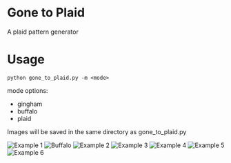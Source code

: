 # Gone to Plaid
A plaid pattern generator
# Usage
`python gone_to_plaid.py -m <mode>`

mode options: 
- gingham
- buffalo
- plaid

Images will be saved in the same directory as gone_to_plaid.py

![Example 1](28653a9c-a6ab-4fcb-8ccd-a19f2510c9f8.jpg)
![Buffalo](f274ddeb-f34e-49ac-8bc8-d371a4863219.png)
![Example 2](4dba1637-259b-4ca2-99b3-7f7dcb77053c.jpg)
![Example 3](fdc7e294-2e24-482b-ad69-4df4e00f6c15.png)
![Example 4](ab2c9091-167b-4546-9fe8-0014847105eb.jpg)
![Example 5](b4612a7c-9f51-43d8-8a95-cab2dce9ead3.png)
![Example 6](cbc1a746-d20e-4036-a52d-08a562189118.jpg)
